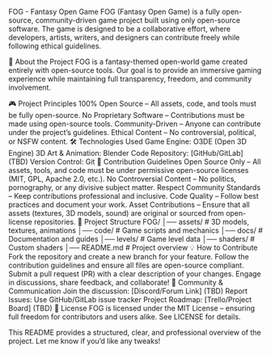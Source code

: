 FOG - Fantasy Open Game
FOG (Fantasy Open Game) is a fully open-source, community-driven game project built using only open-source software. The game is designed to be a collaborative effort, where developers, artists, writers, and designers can contribute freely while following ethical guidelines.

🚀 About the Project
FOG is a fantasy-themed open-world game created entirely with open-source tools. Our goal is to provide an immersive gaming experience while maintaining full transparency, freedom, and community involvement.

🎮 Project Principles
100% Open Source – All assets, code, and tools must be fully open-source.
No Proprietary Software – Contributions must be made using open-source tools.
Community-Driven – Anyone can contribute under the project’s guidelines.
Ethical Content – No controversial, political, or NSFW content.
🛠️ Technologies Used
Game Engine: O3DE (Open 3D Engine)
3D Art & Animation: Blender
Code Repository: [GitHub/GitLab] (TBD)
Version Control: Git
📜 Contribution Guidelines
Open Source Only – All assets, tools, and code must be under permissive open-source licenses (MIT, GPL, Apache 2.0, etc.).
No Controversial Content – No politics, pornography, or any divisive subject matter.
Respect Community Standards – Keep contributions professional and inclusive.
Code Quality – Follow best practices and document your work.
Asset Contributions – Ensure that all assets (textures, 3D models, sound) are original or sourced from open-license repositories.
📂 Project Structure
FOG/
│── assets/         # 3D models, textures, animations
│── code/           # Game scripts and mechanics
│── docs/           # Documentation and guides
│── levels/         # Game level data
│── shaders/        # Custom shaders
│── README.md       # Project overview
💡 How to Contribute
Fork the repository and create a new branch for your feature.
Follow the contribution guidelines and ensure all files are open-source compliant.
Submit a pull request (PR) with a clear description of your changes.
Engage in discussions, share feedback, and collaborate!
📢 Community & Communication
Join the discussion: [Discord/Forum Link] (TBD)
Report Issues: Use GitHub/GitLab issue tracker
Project Roadmap: [Trello/Project Board] (TBD)
📜 License
FOG is licensed under the MIT License – ensuring full freedom for contributors and users alike. See LICENSE for details.

This README provides a structured, clear, and professional overview of the project. Let me know if you’d like any tweaks!
